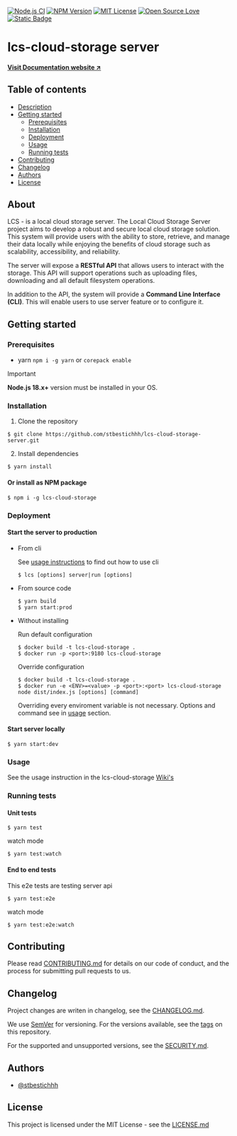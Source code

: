[![Node.js CI](https://github.com/stbestichhh/lcs-cloud-storage-server/actions/workflows/node.js.yml/badge.svg)](https://github.com/stbestichhh/lcs-cloud-storage-server/actions/workflows/node.js.yml)
[![NPM Version](https://img.shields.io/npm/v/lcs-cloud-storage)](https://www.npmjs.com/package/lcs-cloud-storage)
[![MIT License](https://img.shields.io/badge/License-MIT-green.svg)](LICENSE)
[![Open Source Love](https://badges.frapsoft.com/os/v1/open-source.svg?v=103)](https://github.com/ellerbrock/open-source-badges/)
[![Static Badge](https://img.shields.io/badge/lcs-Wiki-skyblue)](https://github.com/stbestichhh/lcs-cloud-storage-server/wiki)


# lcs-cloud-storage server

#### [Visit Documentation website ↗](https://lcs-cloud-storage-docs.vercel.app/)

## Table of contents

* [Description](#about)
* [Getting started](#getting-started)
  * [Prerequisites](#prerequisites)
  * [Installation](#installation)
  * [Deployment](#deployment)
  * [Usage](#usage)
  * [Running tests](#running-tests)
* [Contributing](#contributing)
* [Changelog](#changelog)
* [Authors](#authors)
* [License](#license)

## About

LCS - is a local cloud storage server. 
The Local Cloud Storage Server project aims to develop a robust and secure local cloud storage solution. 
This system will provide users with the ability to store, retrieve, and manage their data locally while enjoying the benefits of cloud storage such as scalability, accessibility, and reliability. 

The server will expose a **RESTful API** that allows users to interact with the storage.
This API will support operations such as uploading files, downloading and all default filesystem operations.

In addition to the API, the system will provide a **Command Line Interface (CLI)**.
This will enable users to use server feature or to configure it.

## Getting started

### Prerequisites

* yarn `npm i -g yarn` or `corepack enable`

> [!IMPORTANT]
> **Node.js 18.x+** version must be installed in your OS.

### Installation

1. Clone the repository

```shell
$ git clone https://github.com/stbestichhh/lcs-cloud-storage-server.git 
```

2. Install dependencies

```shell
$ yarn install
```

#### Or install as NPM package

```shell
$ npm i -g lcs-cloud-storage
```

### Deployment

#### Start the server to production

* From cli

  See [usage instructions](#usage) to find out how to use cli

  ```shell
  $ lcs [options] server|run [options]
  ```

* From source code

  ```shell
  $ yarn build
  $ yarn start:prod
  ```

* Without installing

  Run default configuration

  ```shell
  $ docker build -t lcs-cloud-storage .
  $ docker run -p <port>:9180 lcs-cloud-storage
  ```

  Override configuration
  ```shell
  $ docker build -t lcs-cloud-storage .
  $ docker run -e <ENV>=<value> -p <port>:<port> lcs-cloud-storage node dist/index.js [options] [command]
  ```
  
  Overriding every enviroment variable is not necessary. Options and command see in [usage](#usage) section. 

#### Start server locally

```shell
$ yarn start:dev
```

### Usage

See the usage instruction in the lcs-cloud-storage [Wiki's](https://github.com/stbestichhh/lcs-cloud-storage-server/wiki)

### Running tests

#### Unit tests

```shell
$ yarn test
```

watch mode

```shell
$ yarn test:watch
```

#### End to end tests

This e2e tests are testing server api

```shell
$ yarn test:e2e
```

watch mode

```shell
$ yarn test:e2e:watch
```

## Contributing

Please read [CONTRIBUTING.md](CONTRIBUTING.md) for details on our code of conduct, and the process for submitting pull requests to us.

## Changelog

Project changes are writen in changelog, see the [CHANGELOG.md](CHANGELOG.md).

We use [SemVer](https://semver.org/) for versioning. 
For the versions available, see the [tags](https://github.com/stbestichhh/lcs-cloud-storage-server/tags) on this repository.

For the supported and unsupported versions, see the [SECURITY.md](SECURITY.md).

## Authors

- [@stbestichhh](https://www.github.com/stbestichhh)

## License

This project is licensed under the MIT License - see the [LICENSE.md](LICENSE)
